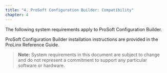 ```yaml
---
title: "4. ProSoft Configuration Builder: Compatibility"
chapter: 4
---
```


The following system requirements apply to ProSoft Configuration Builder.

ProSoft Configuration Builder installation instructions are provided in the ProLinx Reference Guide.

>**Note:** System requirements in this document are subject to change and do not represent a commitment to support any particular software or hardware.
